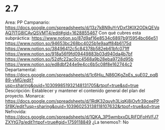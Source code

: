 # 2.7

Area: PP
Campanario: https://docs.google.com/spreadsheets/d/13z7kBN9uYrVDxf3KlX2ODkQEVqAQ7ITG8ICAvQSVMT4/edit#gid=1628855467
Con qué cubres esta subpráctica: https://www.notion.so/87d9af16e8534c6897b915954bc66e51  
https://www.notion.so/94653bc268bc4025b1e9aaff84b6175d
https://www.notion.so/38496412c5c84378b582eb61bfc071ff 
https://www.notion.so/918a56f9fd09449883b03d940da4b7bf 
https://www.notion.so/52dfc22ac0cc4568a9b28eba9728d95b 
https://www.notion.so/ed8dbf244e9e4cc6b5c08f8e162744c2  
Departamental: https://docs.google.com/spreadsheets/d/1c6Hiu_N86OKgZpEs_suE02_pqB89-yMG/edit?usp=sharing&ouid=103099851932148131705&rtpof=true&sd=true
Descripción: Establecer y mantener el contenido general del plan del proyecto.
Monarca: https://docs.google.com/spreadsheets/d/1RdK32quyh3LiqKj8iOvfr39ceePPSf8K/edit?usp=sharing&ouid=103960253138118107632&rtpof=true&sd=true
Nefrovida: https://docs.google.com/spreadsheets/d/1QKA_3P5wmbxxDLRjFDFoHVFJ7ZXYtG7g/edit?rtpof=true#gid=1759118849
¿La tenemos?: No